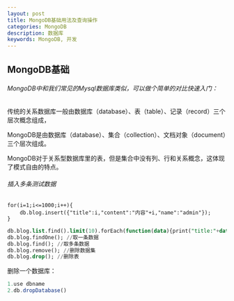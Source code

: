 ```yaml
---
layout: post
title: MongoDB基础用法及查询操作
categories: MongoDB
description: 数据库
keywords: MongoDB, 开发
---
```


## MongoDB基础
###### MongoDB中和我们常见的Mysql数据库类似，可以做个简单的对比快速入门：
传统的关系数据库一般由数据库（database）、表（table）、记录（record）三个层次概念组成，

MongoDB是由数据库（database）、集合（collection）、文档对象（document）三个层次组成。

MongoDB对于关系型数据库里的表，但是集合中没有列、行和关系概念，这体现了模式自由的特点。

###### 插入多条测试数据
```
for(i=1;i<=1000;i++){
    db.blog.insert({"title":i,"content":"内容"+i,"name":"admin"});
}
```
```sql
db.blog.list.find().limit(10).forEach(function(data){print("title:"+data.title);}) //循环forEach 用法
db.blog.findOne(); //取一条数据
db.blog.find(); //取多条数据
db.blog.remove(); //删除数据集
db.blog.drop(); //删除表
```
删除一个数据库：
```javascript
1.use dbname
2.db.dropDatabase()
```